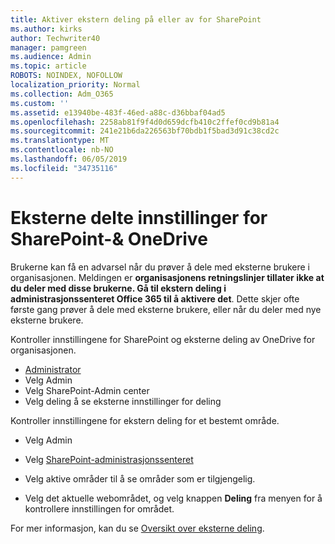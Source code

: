 ```yaml
---
title: Aktiver ekstern deling på eller av for SharePoint
ms.author: kirks
author: Techwriter40
manager: pamgreen
ms.audience: Admin
ms.topic: article
ROBOTS: NOINDEX, NOFOLLOW
localization_priority: Normal
ms.collection: Adm_O365
ms.custom: ''
ms.assetid: e13940be-483f-46ed-a88c-d36bbaf04ad5
ms.openlocfilehash: 2258ab81f9f4d0d659dcfb410c2ffef0cd9b81a4
ms.sourcegitcommit: 241e21b6da226563bf70bdb1f5bad3d91c38cd2c
ms.translationtype: MT
ms.contentlocale: nb-NO
ms.lasthandoff: 06/05/2019
ms.locfileid: "34735116"
---
```

# <a name="external-sharing-settings-for-sharepoint--onedrive"></a>Eksterne delte innstillinger for SharePoint-& OneDrive

Brukerne kan få en advarsel når du prøver å dele med eksterne brukere i organisasjonen. Meldingen er **organisasjonens retningslinjer tillater ikke at du deler med disse brukerne. Gå til ekstern deling i administrasjonssenteret Office 365 til å aktivere det**. Dette skjer ofte første gang prøver å dele med eksterne brukere, eller når du deler med nye eksterne brukere.

Kontroller innstillingene for SharePoint og eksterne deling av OneDrive for organisasjonen.

- [Administrator](https://admin.microsoft.com/AdminPortal/Home#/homepage">https://admin.microsoft.com/)
- Velg Admin
- Velg SharePoint-Admin center
- Velg deling å se eksterne innstillinger for deling

Kontroller innstillingene for ekstern deling for et bestemt område.

- Velg Admin

- Velg [SharePoint-administrasjonssenteret](https://admin.microsoft.com/AdminPortal/Home#/homepage">https://admin.microsoft.com/)

- Velg aktive områder til å se områder som er tilgjengelig.
- Velg det aktuelle webområdet, og velg knappen **Deling** fra menyen for å kontrollere innstillingen for området.

For mer informasjon, kan du se [Oversikt over eksterne deling](https://docs.microsoft.com/en-us/sharepoint/external-sharing-overview).